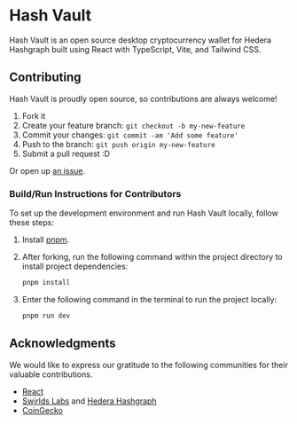 # Hash Vault
Hash Vault is an open source desktop cryptocurrency wallet for Hedera Hashgraph built using React with TypeScript, Vite, and Tailwind CSS.

## Contributing
Hash Vault is proudly open source, so contributions are always welcome!

  1. Fork it
  2. Create your feature branch: `git checkout -b my-new-feature`
  3. Commit your changes: `git commit -am 'Add some feature'`
  4. Push to the branch: `git push origin my-new-feature`
  5. Submit a pull request :D

Or open up [an issue](https://github.com/EdanStasiuk/Hash-Vault/issues).

### Build/Run Instructions for Contributors

To set up the development environment and run Hash Vault locally, follow these steps:

1. Install [pnpm](https://pnpm.io/installation).
2. After forking, run the following command within the project directory to install project dependencies:

   ```bash
   pnpm install
4. Enter the following command in the terminal to run the project locally:

   ```bash
   pnpm run dev

## Acknowledgments

We would like to express our gratitude to the following communities for their valuable contributions.
- [React](https://react.dev/community)
- [Swirlds Labs](https://swirldslabs.com/) and [Hedera Hashgraph](https://hedera.com/)
- [CoinGecko](https://www.coingecko.com)
